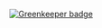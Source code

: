 
[![Greenkeeper badge](https://badges.greenkeeper.io/basarat/todomvc-typescript.svg)](https://greenkeeper.io/)
